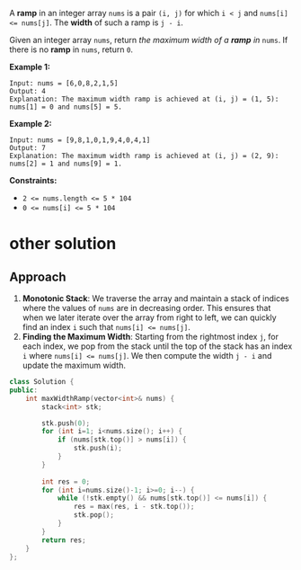 A **ramp** in an integer array `nums` is a pair `(i, j)` for which `i < j` and `nums[i] <= nums[j]`. The **width** of such a ramp is `j - i`.

Given an integer array `nums`, return *the maximum width of a **ramp** in* `nums`. If there is no **ramp** in `nums`, return `0`.

 

**Example 1:**

```
Input: nums = [6,0,8,2,1,5]
Output: 4
Explanation: The maximum width ramp is achieved at (i, j) = (1, 5): nums[1] = 0 and nums[5] = 5.
```

**Example 2:**

```
Input: nums = [9,8,1,0,1,9,4,0,4,1]
Output: 7
Explanation: The maximum width ramp is achieved at (i, j) = (2, 9): nums[2] = 1 and nums[9] = 1.
```

 

**Constraints:**

- `2 <= nums.length <= 5 * 104`
- `0 <= nums[i] <= 5 * 104`

# other solution

## Approach

1. **Monotonic Stack**: We traverse the array and maintain a stack of indices where the values of `nums` are in decreasing order. This ensures that when we later iterate over the array from right to left, we can quickly find an index `i` such that `nums[i] <= nums[j]`.
2. **Finding the Maximum Width**: Starting from the rightmost index `j`, for each index, we pop from the stack until the top of the stack has an index `i` where `nums[i] <= nums[j]`. We then compute the width `j - i` and update the maximum width.

```C++
class Solution {
public:
    int maxWidthRamp(vector<int>& nums) {
        stack<int> stk;

        stk.push(0);
        for (int i=1; i<nums.size(); i++) {
            if (nums[stk.top()] > nums[i]) {
                stk.push(i);
            }
        }
        
        int res = 0;
        for (int i=nums.size()-1; i>=0; i--) {
            while (!stk.empty() && nums[stk.top()] <= nums[i]) {
                res = max(res, i - stk.top());
                stk.pop();
            }
        }
        return res;
    }
};
```


